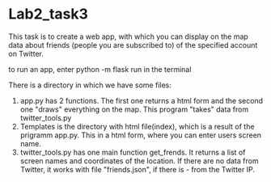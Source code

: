 # Lab2_task3

This task is to create a web app, with which you can display on the map data about friends (people you are subscribed to) of the specified account on Twitter.

to run an app, enter python -m flask run in the terminal

There is a directory in which we have some files:
1) app.py has 2 functions. The first one returns a html form and the second one "draws" everything on the map. This program "takes" data from twitter_tools.py
2) Templates is the directory with html file(index), which is a result of the prigramm app.py. This in a html form, where you can enter users screen name.
3) twitter_tools.py has one main function get_frends. It returns a list of screen names and coordinates of the location. If there are no data from Twitter, it works with file "friends.json", if there is - from the Twitter IP.
